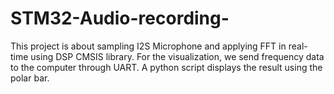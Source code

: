 # STM32-Audio-recording-
This project is about sampling I2S Microphone and applying FFT in real-time using DSP CMSIS library.
For the visualization, we send frequency data to the computer through UART. A python script displays the result using the polar bar.

